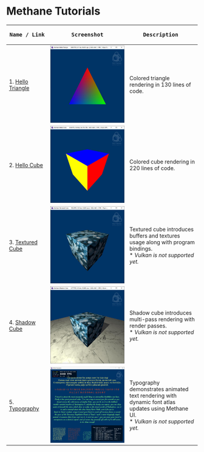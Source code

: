 # Methane Tutorials

| <pre><b>Name / Link</b></pre> | <pre><b>Screenshot</b></pre> | <pre><b>Description</b>                                   </pre> |
| ----------------------------- | ---------------------------- | ---------------------------------------------------------------- |
| 1. [Hello Triangle](/Apps/Tutorials/01-HelloTriangle) | ![Hello Triangle on Windows](01-HelloTriangle/Screenshots/HelloTriangleWinDirectX12.jpg) | Colored triangle rendering in 130 lines of code. |
| 2. [Hello Cube](/Apps/Tutorials/02-HelloCube) | ![Hello Cube on Windows](02-HelloCube/Screenshots/HelloCubeWinDirectX12.jpg) | Colored cube rendering in 220 lines of code. |
| 3. [Textured Cube](/Apps/Tutorials/03-TexturedCube) | ![Textured Cube on Windows](03-TexturedCube/Screenshots/TexturedCubeWinDirectX12.jpg) | Textured cube introduces buffers and textures usage along with program bindings.<br/>* _Vulkan is not supported yet._ |
| 4. [Shadow Cube](/Apps/Tutorials/04-ShadowCube) | ![Shadow Cube on Windows](04-ShadowCube/Screenshots/ShadowCubeWinDirectX12.jpg) | Shadow cube introduces multi-pass rendering with render passes.<br/>* _Vulkan is not supported yet._ |
| 5. [Typography](/Apps/Tutorials/05-Typography) | ![Typography on Windows](05-Typography/Screenshots/TypographyWinDirectX12.jpg) | Typography demonstrates animated text rendering with dynamic font atlas updates using Methane UI.<br/>* _Vulkan is not supported yet._ |
